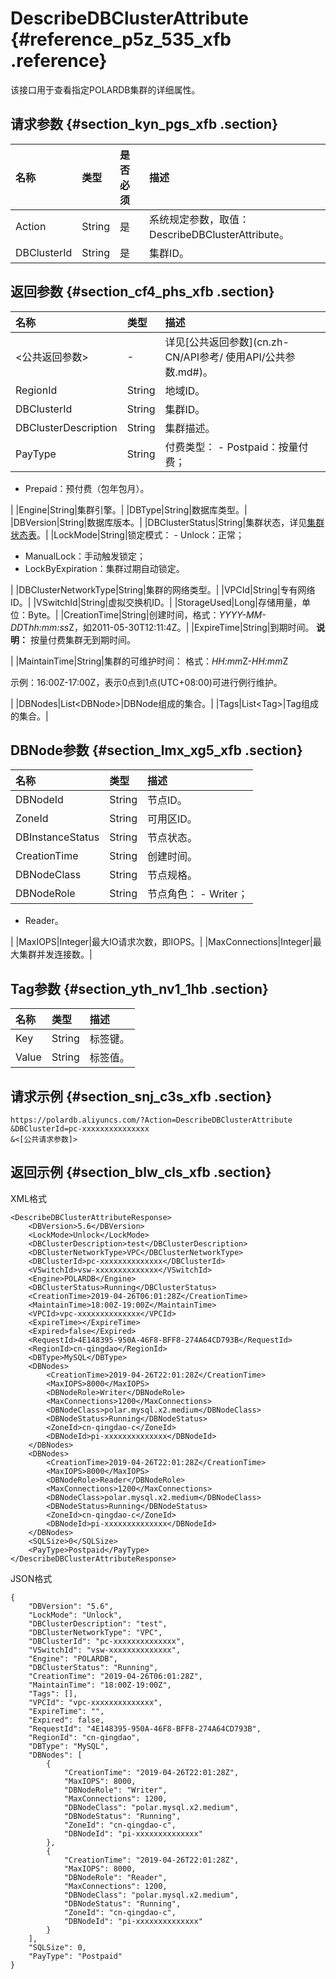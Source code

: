 # DescribeDBClusterAttribute {#reference_p5z_535_xfb .reference}

该接口用于查看指定POLARDB集群的详细属性。

## 请求参数 {#section_kyn_pgs_xfb .section}

|名称|类型|是否必须|描述|
|:-|:-|:---|:-|
|Action|String|是|系统规定参数，取值：DescribeDBClusterAttribute。|
|DBClusterId|String|是|集群ID。|

## 返回参数 {#section_cf4_phs_xfb .section}

|名称|类型|描述|
|:-|:-|:-|
|<公共返回参数\>|-|详见[公共返回参数](cn.zh-CN/API参考/ 使用API/公共参数.md#)。|
|RegionId|String|地域ID。|
|DBClusterId|String|集群ID。|
|DBClusterDescription|String|集群描述。|
|PayType|String|付费类型： -   Postpaid：按量付费；
-   Prepaid：预付费（包年包月）。

 |
|Engine|String|集群引擎。|
|DBType|String|数据库类型。|
|DBVersion|String|数据库版本。|
|DBClusterStatus|String|集群状态，详见[集群状态表](cn.zh-CN/API参考/附表/集群状态表.md#)。|
|LockMode|String|锁定模式： -   Unlock：正常；
-   ManualLock：手动触发锁定；
-   LockByExpiration：集群过期自动锁定。

 |
|DBClusterNetworkType|String|集群的网络类型。|
|VPCId|String|专有网络ID。|
|VSwitchId|String|虚拟交换机ID。|
|StorageUsed|Long|存储用量，单位：Byte。|
|CreationTime|String|创建时间，格式：*YYYY-MM-DD*T*hh:mm:ss*Z，如2011-05-30T12:11:4Z。|
|ExpireTime|String|到期时间。 **说明：** 按量付费集群无到期时间。

 |
|MaintainTime|String|集群的可维护时间： 格式：*HH:mm*Z-*HH:mm*Z

 示例：16:00Z-17:00Z，表示0点到1点\(UTC+08:00\)可进行例行维护。

 |
|DBNodes|List<DBNode\>|DBNode组成的集合。|
|Tags|List<Tag\>|Tag组成的集合。|

## DBNode参数 {#section_lmx_xg5_xfb .section}

|名称|类型|描述|
|:-|:-|:-|
|DBNodeId|String|节点ID。|
|ZoneId|String|可用区ID。|
|DBInstanceStatus|String|节点状态。|
|CreationTime|String|创建时间。|
|DBNodeClass|String|节点规格。|
|DBNodeRole|String|节点角色： -   Writer；
-   Reader。

 |
|MaxIOPS|Integer|最大IO请求次数，即IOPS。|
|MaxConnections|Integer|最大集群并发连接数。|

## Tag参数 {#section_yth_nv1_1hb .section}

|名称|类型|描述|
|:-|:-|:-|
|Key|String|标签键。|
|Value|String|标签值。|

## 请求示例 {#section_snj_c3s_xfb .section}

```
https://polardb.aliyuncs.com/?Action=DescribeDBClusterAttribute
&DBClusterId=pc-xxxxxxxxxxxxxxx
&<[公共请求参数]>
```

## 返回示例 {#section_blw_cls_xfb .section}

XML格式

```
<DescribeDBClusterAttributeResponse>  
	<DBVersion>5.6</DBVersion>
	<LockMode>Unlock</LockMode>
	<DBClusterDescription>test</DBClusterDescription>
	<DBClusterNetworkType>VPC</DBClusterNetworkType>
	<DBClusterId>pc-xxxxxxxxxxxxxx</DBClusterId>
	<VSwitchId>vsw-xxxxxxxxxxxxxx</VSwitchId>
	<Engine>POLARDB</Engine>
	<DBClusterStatus>Running</DBClusterStatus>
	<CreationTime>2019-04-26T06:01:28Z</CreationTime>
	<MaintainTime>18:00Z-19:00Z</MaintainTime>
	<VPCId>vpc-xxxxxxxxxxxxxx</VPCId>
	<ExpireTime></ExpireTime>
	<Expired>false</Expired>
	<RequestId>4E148395-950A-46F8-BFF8-274A64CD793B</RequestId>
	<RegionId>cn-qingdao</RegionId>
	<DBType>MySQL</DBType>
	<DBNodes>
		<CreationTime>2019-04-26T22:01:28Z</CreationTime>
		<MaxIOPS>8000</MaxIOPS>
		<DBNodeRole>Writer</DBNodeRole>
		<MaxConnections>1200</MaxConnections>
		<DBNodeClass>polar.mysql.x2.medium</DBNodeClass>
		<DBNodeStatus>Running</DBNodeStatus>
		<ZoneId>cn-qingdao-c</ZoneId>
		<DBNodeId>pi-xxxxxxxxxxxxxx</DBNodeId>
	</DBNodes>
	<DBNodes>
		<CreationTime>2019-04-26T22:01:28Z</CreationTime>
		<MaxIOPS>8000</MaxIOPS>
		<DBNodeRole>Reader</DBNodeRole>
		<MaxConnections>1200</MaxConnections>
		<DBNodeClass>polar.mysql.x2.medium</DBNodeClass>
		<DBNodeStatus>Running</DBNodeStatus>
		<ZoneId>cn-qingdao-c</ZoneId>
		<DBNodeId>pi-xxxxxxxxxxxxxx</DBNodeId>
	</DBNodes>
	<SQLSize>0</SQLSize>
	<PayType>Postpaid</PayType>
</DescribeDBClusterAttributeResponse>
```

JSON格式

```
{
	"DBVersion": "5.6",
	"LockMode": "Unlock",
	"DBClusterDescription": "test",
	"DBClusterNetworkType": "VPC",
	"DBClusterId": "pc-xxxxxxxxxxxxxx",
	"VSwitchId": "vsw-xxxxxxxxxxxxxx",
	"Engine": "POLARDB",
	"DBClusterStatus": "Running",
	"CreationTime": "2019-04-26T06:01:28Z",
	"MaintainTime": "18:00Z-19:00Z",
	"Tags": [],
	"VPCId": "vpc-xxxxxxxxxxxxxx",
	"ExpireTime": "",
	"Expired": false,
	"RequestId": "4E148395-950A-46F8-BFF8-274A64CD793B",
	"RegionId": "cn-qingdao",
	"DBType": "MySQL",
	"DBNodes": [
		{
			"CreationTime": "2019-04-26T22:01:28Z",
			"MaxIOPS": 8000,
			"DBNodeRole": "Writer",
			"MaxConnections": 1200,
			"DBNodeClass": "polar.mysql.x2.medium",
			"DBNodeStatus": "Running",
			"ZoneId": "cn-qingdao-c",
			"DBNodeId": "pi-xxxxxxxxxxxxxx"
		},
		{
			"CreationTime": "2019-04-26T22:01:28Z",
			"MaxIOPS": 8000,
			"DBNodeRole": "Reader",
			"MaxConnections": 1200,
			"DBNodeClass": "polar.mysql.x2.medium",
			"DBNodeStatus": "Running",
			"ZoneId": "cn-qingdao-c",
			"DBNodeId": "pi-xxxxxxxxxxxxxx"
		}
	],
	"SQLSize": 0,
	"PayType": "Postpaid"
}
```

